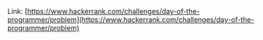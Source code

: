 Link: [https://www.hackerrank.com/challenges/day-of-the-programmer/problem](https://www.hackerrank.com/challenges/day-of-the-programmer/problem)
